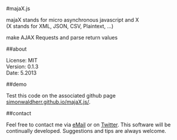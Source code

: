 #majaX.js

majaX stands for micro asynchronous javascript and X  
(X stands for XML, JSON, CSV, Plaintext, ...)  

make AJAX Requests and parse return values  

##about

License: MIT  
Version: 0.1.3  
Date: 5.2013  

##demo

Test this code on the associated github page [simonwaldherr.github.io/majaX.js/](http://simonwaldherr.github.io/majaX.js/).

##contact

Feel free to contact me via [eMail](mailto:contact@simonwaldherr.de) or on [Twitter](http://twitter.com/simonwaldherr). This software will be continually developed. Suggestions and tips are always welcome.
